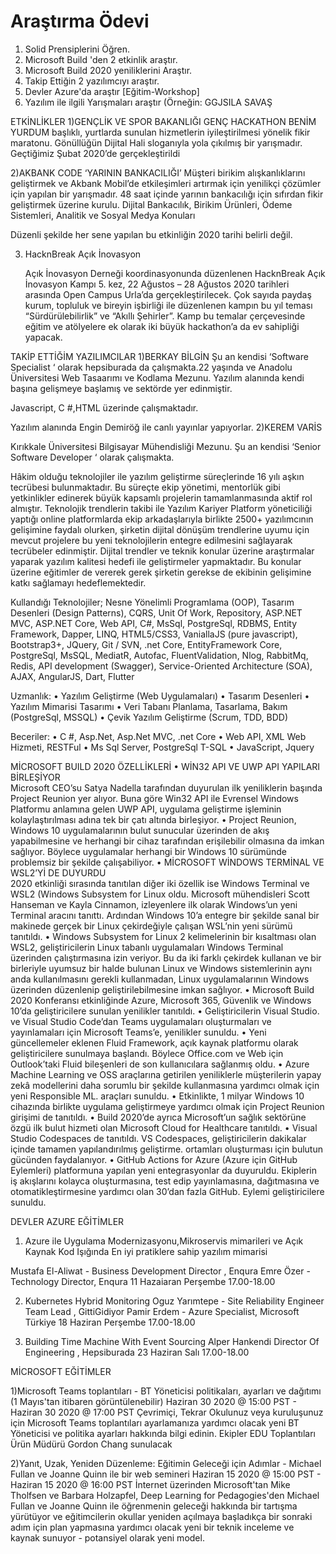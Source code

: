 # Araştırma Ödevi


1. Solid Prensiplerini Öğren.
2. Microsoft Build 'den 2 etkinlik araştır.
3. Microsoft Build 2020 yeniliklerini Araştır.
4. Takip Ettiğin 2 yazılımcıyı araştır.
5. Devler Azure'da araştır [Eğitim-Workshop]
6. Yazılım ile ilgili Yarışmaları araştır (Örneğin: GGJSILA SAVAŞ

ETKİNLİKLER
1)GENÇLİK VE SPOR BAKANLIĞI GENÇ HACKATHON 
  BENİM YURDUM başlıklı, yurtlarda sunulan hizmetlerin iyileştirilmesi yönelik fikir maratonu.
Gönüllüğün Dijital Hali sloganıyla yola çıkılmış bir yarışmadır.
Geçtiğimiz Şubat 2020’de gerçekleştirildi

2)AKBANK CODE ‘YARININ BANKACILIĞI’
  Müşteri birikim alışkanlıklarını geliştirmek ve Akbank Mobil’de etkileşimleri artırmak için yenilikçi çözümler için yapılan bir yarışmadır.
   48 saat içinde yarının bankacılığı için sıfırdan fikir geliştirmek üzerine kurulu.
   Dijital Bankacılık, Birikim Ürünleri, Ödeme Sistemleri, Analitik ve Sosyal Medya Konuları
   
Düzenli şekilde her sene yapılan bu etkinliğin 2020 tarihi belirli değil.

3) HacknBreak Açık İnovasyon

   Açık İnovasyon Derneği koordinasyonunda düzenlenen HacknBreak Açık İnovasyon Kampı 5. kez, 22 Ağustos – 28 Ağustos 2020 tarihleri arasında Open Campus Urla’da gerçekleştirilecek. Çok sayıda paydaş kurum, topluluk ve bireyin işbirliği ile düzenlenen kampın bu yıl teması “Sürdürülebilirlik” ve “Akıllı Şehirler”. Kamp bu temalar çerçevesinde eğitim ve atölyelere ek olarak iki büyük hackathon’a da ev sahipliği yapacak. 

TAKİP ETTİĞİM YAZILIMCILAR
1)BERKAY BİLGİN
Şu an kendisi  ‘Software Specialist ‘ olarak hepsiburada da çalışmakta.22 yaşında ve Anadolu Üniversitesi Web Tasaarımı ve Kodlama Mezunu.
Yazılım alanında kendi başına gelişmeye başlamış ve sektörde yer edinmiştir.
 
Javascript, C #,HTML üzerinde çalışmaktadır.
 
Yazılım alanında Engin Demiröğ ile canlı yayınlar yapıyorlar.
2)KEREM VARİS

Kırıkkale Üniversitesi Bilgisayar Mühendisliği Mezunu. Şu an kendisi ‘Senior Software Developer ‘ olarak çalışmakta.

Hâkim olduğu teknolojiler ile yazılım geliştirme süreçlerinde 16 yılı aşkın tecrübesi bulunmaktadır.
Bu süreçte ekip yönetimi, mentorlük gibi yetkinlikler edinerek büyük kapsamlı projelerin tamamlanmasında aktif rol almıştır.
Teknolojik trendlerin takibi ile Yazılım Kariyer Platform yöneticiliği yaptığı online platformlarda ekip arkadaşlarıyla birlikte 2500+ yazılımcının gelişimine faydalı olurken, şirketin dijital dönüşüm trendlerine uyumu için mevcut projelere bu yeni teknolojilerin entegre edilmesini sağlayarak tecrübeler edinmiştir.
Dijital trendler ve teknik konular üzerine araştırmalar yaparak yazılım kalitesi hedefi ile geliştirmeler yapmaktadır. Bu konular üzerine eğitimler de vererek gerek şirketin gerekse de ekibinin gelişimine katkı sağlamayı hedeflemektedir.

Kullandığı Teknolojiler;
Nesne Yönelimli Programlama (OOP), Tasarım Desenleri (Design Patterns), CQRS, Unit Of Work, Repository, ASP.NET MVC, ASP.NET Core, Web API, C#, MsSql, PostgreSql, RDBMS, Entity Framework, Dapper, LINQ, HTML5/CSS3, VaniallaJS (pure javascript), Bootstrap3+, JQuery, Git / SVN, .net Core, EntityFramework Core, PostgreSql, MsSQL, MediatR, Autofac, FluentValidation, Nlog, RabbitMq, Redis, API development (Swagger), Service-Oriented Architecture (SOA), AJAX, AngularJS, Dart, Flutter

Uzmanlık:
• Yazılım Geliştirme (Web Uygulamaları)
• Tasarım Desenleri
• Yazılım Mimarisi Tasarımı
• Veri Tabanı Planlama, Tasarlama, Bakım (PostgreSql, MSSQL)
• Çevik Yazılım Geliştirme (Scrum, TDD, BDD)

Beceriler:
• C #, Asp.Net, Asp.Net MVC, .net Core
• Web API, XML Web Hizmeti, RESTFul
• Ms Sql Server, PostgreSql T-SQL
• JavaScript, Jquery


MİCROSOFT BUILD 2020 ÖZELLİKLERİ
•	WİN32 API VE UWP API YAPILARI BİRLEŞİYOR   
Microsoft CEO’su Satya Nadella tarafından duyurulan ilk yeniliklerin başında Project Reunion yer alıyor. Buna göre Win32 API ile Evrensel Windows Platformu anlamına gelen UWP API, uygulama geliştirme işleminin kolaylaştırılması adına tek bir çatı altında birleşiyor.
•	Project Reunion, Windows 10 uygulamalarının bulut sunucular üzerinden de akış yapabilmesine ve herhangi bir cihaz tarafından erişilebilir olmasına da imkan sağlıyor. Böylece uygulamalar herhangi bir Windows 10 sürümünde problemsiz bir şekilde çalışabiliyor.
•	MİCROSOFT WİNDOWS TERMİNAL VE WSL2’Yİ DE DUYURDU  
2020 etkinliği sırasında tanıtılan diğer iki özellik ise Windows Terminal ve WSL2 (Windows Subsystem for Linux  oldu. Microsoft mühendisleri Scott Hanseman ve Kayla Cinnamon, izleyenlere ilk olarak Windows’un yeni Terminal aracını tanıttı. Ardından Windows 10’a entegre bir şekilde sanal bir makinede gerçek bir Linux çekirdeğiyle çalışan WSL’nin yeni sürümü tanıtıldı.
•	Windows Subsystem for Linux 2 kelimelerinin bir kısaltması olan WSL2, geliştiricilerin Linux tabanlı uygulamaları Windows Terminal üzerinden çalıştırmasına izin veriyor. Bu da iki farklı çekirdek kullanan ve bir birleriyle uyumsuz bir halde bulunan Linux ve Windows sistemlerinin aynı anda kullanılmasını gerekli kullanmadan, Linux uygulamalarının Windows üzerinden düzenlenip geliştirilebilmesine imkan sağlıyor.
•	Microsoft Build 2020 Konferansı etkinliğinde Azure, Microsoft 365, Güvenlik ve Windows 10’da geliştiricilere sunulan yenilikler tanıtıldı.
•	Geliştiricilerin Visual Studio. ve Visual Studio Code’dan Teams uygulamaları oluşturmaları ve yayınlamaları için Microsoft Teams’e, yenilikler sunuldu.
•	Yeni güncellemeler eklenen Fluid Framework, açık kaynak platformu olarak geliştiricilere sunulmaya başlandı. Böylece Office.com ve Web için Outlook’taki Fluid bileşenleri de son kullanıcılara sağlanmış oldu.
•	Azure Machine Learning ve OSS araçlarına getirilen yeniliklerle müşterilerin yapay zekâ modellerini daha sorumlu bir şekilde kullanmasına yardımcı olmak için yeni Responsible ML. araçları sunuldu.
•	Etkinlikte, 1 milyar Windows 10 cihazında birlikte uygulama geliştirmeye yardımcı olmak için Project Reunion girişimi de tanıtıldı. 
•	Build 2020’de ayrıca Microsoft’un sağlık sektörüne özgü ilk bulut hizmeti olan Microsoft Cloud for Healthcare tanıtıldı.
•	Visual Studio Codespaces de tanıtıldı. VS Codespaces, geliştiricilerin dakikalar içinde tamamen yapılandırılmış geliştirme. ortamları oluşturması için bulutun gücünden faydalanıyor.
•	GitHub Actions for Azure (Azure için GitHub Eylemleri) platformuna yapılan yeni entegrasyonlar da duyuruldu. Ekiplerin iş akışlarını kolayca oluşturmasına, test edip yayınlamasına, dağıtmasına ve otomatikleştirmesine yardımcı olan 30’dan fazla GitHub. Eylemi geliştiricilere sunuldu.


DEVLER AZURE EĞİTİMLER

1)	Azure ile Uygulama Modernizasyonu,Mikroservis mimarileri ve Açık Kaynak Kod Işığında En iyi pratiklere sahip yazılım mimarisi

Mustafa El-Aliwat - Business Development Director , Enqura
Emre Özer - Technology Director, Enqura
11 Hazaiaran Perşembe 17.00-18.00

2)	Kubernetes Hybrid Monitoring
Oguz Yarımtepe - Site Reliability Engineer Team Lead , GittiGidiyor
Pamir Erdem - Azure Specialist, Microsoft Türkiye
18 Haziran Perşembe 17.00-18.00


3)	Building Time Machine With Event Sourcing 
Alper Hankendi Director Of Engineering , Hepsiburada
23 Haziran Salı 17.00-18.00



MİCROSOFT EĞİTİMLER


1)Microsoft Teams toplantıları - BT Yöneticisi politikaları, ayarları ve dağıtımı (1 Mayıs'tan itibaren görüntülenebilir)
Haziran 30 2020 @ 15:00 PST - Haziran 30 2020 @ 17:00 PST
Çevrimiçi, Tekrar
Okulunuz veya kuruluşunuz için Microsoft Teams toplantıları ayarlamanıza yardımcı olacak yeni BT Yöneticisi ve politika ayarları hakkında bilgi edinin. Ekipler EDU Toplantıları Ürün Müdürü Gordon Chang sunulacak

2)Yanıt, Uzak, Yeniden Düzenleme: Eğitimin Geleceği için Adımlar - Michael Fullan ve Joanne Quinn ile bir web semineri
Haziran 15 2020 @ 15:00 PST - Haziran 15 2020 @ 16:00 PST
İnternet üzerinden
Microsoft'tan Mike Tholfsen ve Barbara Holzapfel, Deep Learning for Pedagogies'den Michael Fullan ve Joanne Quinn ile öğrenmenin geleceği hakkında bir tartışma yürütüyor ve eğitimcilerin okullar yeniden açılmaya başladıkça bir sonraki adım için plan yapmasına yardımcı olacak yeni bir teknik inceleme ve kaynak sunuyor - potansiyel olarak yeni model.


